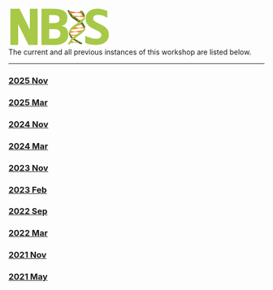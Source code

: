 <div class='wrapper-logo'><img class='logo' src='assets/logo.svg'></div>The current and all previous instances of this workshop are listed below.
<hr>
<div class='workshop-list'>
<h3><a href='https://NBISweden.github.io/workshop-ngsintro/2511/'>2025 Nov</a></h3><h3><a href='https://NBISweden.github.io/workshop-ngsintro/2503/'>2025 Mar</a></h3><h3><a href='https://NBISweden.github.io/workshop-ngsintro/2411/'>2024 Nov</a></h3><h3><a href='https://NBISweden.github.io/workshop-ngsintro/2403/'>2024 Mar</a></h3><h3><a href='https://NBISweden.github.io/workshop-ngsintro/2311/'>2023 Nov</a></h3><h3><a href='https://NBISweden.github.io/workshop-ngsintro/2302/'>2023 Feb</a></h3><h3><a href='https://NBISweden.github.io/workshop-ngsintro/2209/'>2022 Sep</a></h3><h3><a href='https://NBISweden.github.io/workshop-ngsintro/2203/'>2022 Mar</a></h3><h3><a href='https://NBISweden.github.io/workshop-ngsintro/2111/'>2021 Nov</a></h3><h3><a href='https://NBISweden.github.io/workshop-ngsintro/2105/'>2021 May</a></h3></div>

